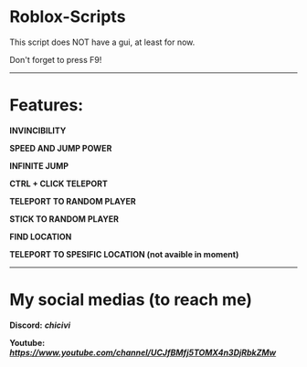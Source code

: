 # Roblox-Scripts
This script does NOT have a gui, at least for now.

Don't forget to press F9!
*****
# Features:

**INVINCIBILITY**

**SPEED AND JUMP POWER**

**INFINITE JUMP**

**CTRL + CLICK TELEPORT**

**TELEPORT TO RANDOM PLAYER**

**STICK TO RANDOM PLAYER**

**FIND LOCATION**

**TELEPORT TO SPESIFIC LOCATION (not avaible in moment)**
*****
# My social medias (to reach me)

**Discord:** ***chicivi***

**Youtube:** ***https://www.youtube.com/channel/UCJfBMfj5TOMX4n3DjRbkZMw***
